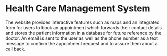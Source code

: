 # Health Care Management System
The website provides interactive features such as maps and an integrated form for users to book an appointment which forwards their contact details and stores the patient information in a database for future reference by the doctor. An email is sent to the user as well as the phone number as a text message to confirm the appointment request and to assure them about a call back.
